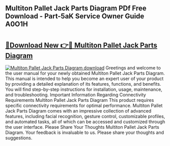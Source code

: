 ## Multiton Pallet Jack Parts Diagram PDf Free Download - Part-5aK Service Owner Guide A0O1H

# <h2><a href="http://dfhk45n.blite.top/?on=Multiton+Pallet+Jack+Parts+Diagram">🔗Download New 👉🔴 Multiton Pallet Jack Parts Diagram</a></h2>

[![Multiton Pallet Jack Parts Diagram download](https://i.imgur.com/lujVjoI.png)](http://dfhk45n.blite.top/?on=Multiton+Pallet+Jack+Parts+Diagram)
Greetings and welcome to the user manual for your newly obtained Multiton Pallet Jack Parts Diagram. This manual is intended to help you become an expert user of your product by providing a detailed explanation of its features, functions, and benefits. You will find step-by-step instructions for installation, usage, maintenance, and troubleshooting. Important Information Regarding Connectivity Requirements Multiton Pallet Jack Parts Diagram This product requires specific connectivity requirements for optimal performance. Multiton Pallet Jack Parts Diagram comes with an impressive collection of advanced features, including facial recognition, gesture control, customizable profiles, and automated tasks, all of which can be accessed and customized through the user interface. Please Share Your Thoughts Multiton Pallet Jack Parts Diagram. Your feedback is invaluable to us. Please share your thoughts and suggestions.
